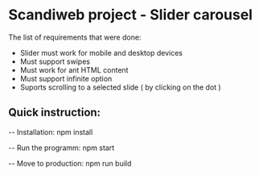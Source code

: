 # Scandiweb project - Slider carousel

The list of requirements that were done:
 * Slider must work for mobile and desktop devices
 * Must support swipes
 * Must work for ant HTML content
 * Must support infinite option
 * Suports scrolling to a selected slide ( by clicking on the dot )

## Quick instruction:

-- Installation:
npm install

-- Run the programm:
npm start

-- Move to production:
npm run build
